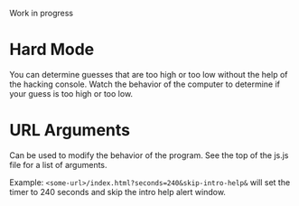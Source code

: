 Work in progress

# Hard Mode
You can determine guesses that are too high or too low without the help of the hacking console. Watch the behavior of the computer to determine if your guess is too high or too low.

# URL Arguments
Can be used to modify the behavior of the program. See the top of the js.js file for a list of arguments.

Example: `<some-url>/index.html?seconds=240&skip-intro-help&` will set the timer to 240 seconds and skip the intro help alert window.
